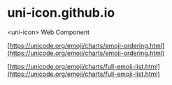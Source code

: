 # uni-icon.github.io
&lt;uni-icon> Web Component

[https://unicode.org/emoji/charts/emoji-ordering.html](https://unicode.org/emoji/charts/emoji-ordering.html)

[https://unicode.org/emoji/charts/full-emoji-list.html](https://unicode.org/emoji/charts/full-emoji-list.html)
